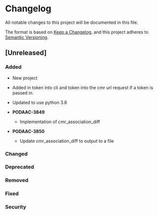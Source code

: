 # Changelog
All notable changes to this project will be documented in this file.

The format is based on [Keep a Changelog](https://keepachangelog.com/en/1.0.0/),
and this project adheres to [Semantic Versioning](https://semver.org/spec/v2.0.0.html).

## [Unreleased]

### Added
- New project

- Added in token into cli and token into the cmr url request if a token is passed in.

- Updated to use python 3.8

- **PODAAC-3849**
  - Implementation of cmr_association_diff

- **PODAAC-3850**
  - Update cmr_association_diff to output to a file

### Changed
### Deprecated
### Removed
### Fixed
### Security
